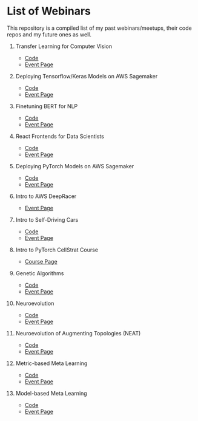 # List of Webinars

This repository is a compiled list of my past webinars/meetups, their code repos and my future ones as well.

1. Transfer Learning for Computer Vision
    - [Code](https://github.com/theneuralbeing/transfer-learning-webinar)
    - [Event Page](https://www.meetup.com/Disrupt-4-0/events/267081759/)


2. Deploying Tensorflow/Keras Models on AWS Sagemaker
   - [Code](https://github.com/theneuralbeing/aws-deployment-webinar)
   - [Event Page](https://www.meetup.com/Disrupt-4-0/events/267529596/)


3. Finetuning BERT for NLP
   - [Code](https://github.com/theneuralbeing/bert-finetuning-webinar)
   - [Event Page](https://www.meetup.com/Disrupt-4-0/events/267508554/)


4. React Frontends for Data Scientists
   - [Code](https://github.com/theneuralbeing/bert-web-app)
   - [Event Page](https://www.meetup.com/Disrupt-4-0/events/267508707/)


5. Deploying PyTorch Models on AWS Sagemaker
   - [Code](https://github.com/theneuralbeing/bert-deployment-aws)
   - [Event Page](https://www.meetup.com/Disrupt-4-0/events/267509134/)


6. Intro to AWS DeepRacer
   - [Event Page](https://www.meetup.com/Disrupt-4-0/events/269269788/)


7. Intro to Self-Driving Cars
   - [Code](https://github.com/theneuralbeing/behavioral-cloning)
   - [Event Page](https://www.meetup.com/Disrupt-4-0/events/269057912/)


8. Intro to PyTorch CellStrat Course
   - [Course Page](https://www.meraevents.com/event/introduction-to-pytorch-certification-program-by-cellstrat)


9. Genetic Algorithms
   - [Code](https://github.com/theneuralbeing/simple_genetic_algorithm)
   - [Event Page](https://www.meetup.com/Disrupt-4-0/events/271033356/)


10. Neuroevolution
    - [Code](https://github.com/theneuralbeing/neuroevolution)
    - [Event Page](https://www.meetup.com/Disrupt-4-0/events/zfsxrrybcjbbc/)


11. Neuroevolution of Augmenting Topologies (NEAT)
    - [Code](https://github.com/theneuralbeing/neat)
    - [Event Page](https://www.meetup.com/Disrupt-4-0/events/271212059/)
    
12. Metric-based Meta Learning
    - [Code](https://github.com/theneuralbeing/prototypical_networks)
    - [Event Page](https://www.meetup.com/Disrupt-4-0/events/271470964/)

13. Model-based Meta Learning
    - [Code](https://github.com/theneuralbeing/ntm)
    - [Event Page](https://www.meetup.com/Disrupt-4-0/events/271778989/)
